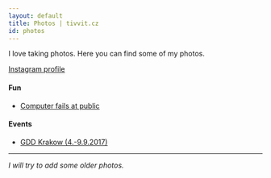 ```yaml
---
layout: default
title: Photos | tivvit.cz
id: photos
---
```

I love taking photos. Here you can find some of my photos.

[Instagram profile](https://www.instagram.com/tivvit/)

#### Fun
* [Computer fails at public](https://goo.gl/photos/ZLWL1uEdRQmAd99u9)

#### Events
* [GDD Krakow (4.-9.9.2017)](https://photos.app.goo.gl/pnOU5afwMSArHsZx2)

***
*I will try to add some older photos.*